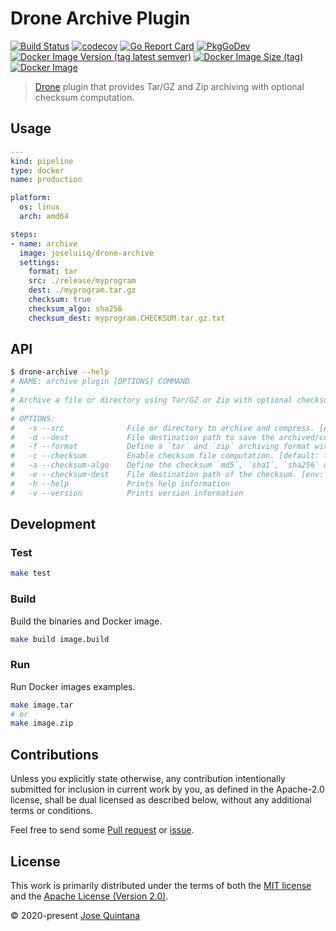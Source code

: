# Drone Archive Plugin

[![Build Status](https://travis-ci.com/joseluisq/drone-archive.svg?branch=master)](https://travis-ci.com/joseluisq/drone-archive) [![codecov](https://codecov.io/gh/joseluisq/drone-archive/branch/master/graph/badge.svg)](https://codecov.io/gh/joseluisq/drone-archive) [![Go Report Card](https://goreportcard.com/badge/github.com/joseluisq/drone-archive)](https://goreportcard.com/report/github.com/joseluisq/drone-archive) [![PkgGoDev](https://pkg.go.dev/badge/github.com/joseluisq/drone-archive)](https://pkg.go.dev/github.com/joseluisq/drone-archive) [![Docker Image Version (tag latest semver)](https://img.shields.io/docker/v/joseluisq/drone-archive/1)](https://hub.docker.com/r/joseluisq/drone-archive/) [![Docker Image Size (tag)](https://img.shields.io/docker/image-size/joseluisq/drone-archive/1)](https://hub.docker.com/r/joseluisq/drone-archive/) [![Docker Image](https://img.shields.io/docker/pulls/joseluisq/drone-archive.svg)](https://hub.docker.com/r/joseluisq/drone-archive/)

> [Drone](https://drone.io/) plugin that provides Tar/GZ and Zip archiving with optional checksum computation.

## Usage

```yml
---
kind: pipeline
type: docker
name: production

platform:
  os: linux
  arch: amd64

steps:
- name: archive
  image: joseluisq/drone-archive
  settings:
    format: tar
    src: ./release/myprogram
    dest: ./myprogram.tar.gz
    checksum: true
    checksum_algo: sha256
    checksum_dest: myprogram.CHECKSUM.tar.gz.txt
```

## API

```sh
$ drone-archive --help
# NAME: archive plugin [OPTIONS] COMMAND
#
# Archive a file or directory using Tar/GZ or Zip with optional checksum computation.
#
# OPTIONS:
#   -s --src              File or directory to archive and compress. [env: PLUGIN_SRC]
#   -d --dest             File destination path to save the archived/compressed file. [env: PLUGIN_DEST]
#   -f --format           Define a `tar` and `zip` archiving format with compression. Tar format uses Gzip compression. [default: tar] [env: PLUGIN_FORMAT]
#   -c --checksum         Enable checksum file computation. [default: false] [env: PLUGIN_CHECKSUM]
#   -a --checksum-algo    Define the checksum `md5`, `sha1`, `sha256` or `sha512` algorithm. [default: sha256] [env: PLUGIN_CHECKSUM_ALGO]
#   -e --checksum-dest    File destination path of the checksum. [env: PLUGIN_CHECKSUM_DEST]
#   -h --help             Prints help information
#   -v --version          Prints version information
```

## Development

### Test

```sh
make test
```

### Build

Build the binaries and Docker image.

```sh
make build image.build
```

### Run

Run Docker images examples.

```sh
make image.tar
# or
make image.zip
```

## Contributions

Unless you explicitly state otherwise, any contribution intentionally submitted for inclusion in current work by you, as defined in the Apache-2.0 license, shall be dual licensed as described below, without any additional terms or conditions.

Feel free to send some [Pull request](https://github.com/joseluisq/drone-archive/pulls) or [issue](https://github.com/joseluisq/drone-archive/issues).

## License

This work is primarily distributed under the terms of both the [MIT license](LICENSE-MIT) and the [Apache License (Version 2.0)](LICENSE-APACHE).

© 2020-present [Jose Quintana](https://git.io/joseluisq)
